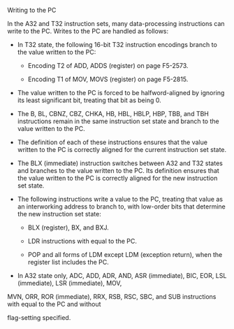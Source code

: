 Writing to the PC

In the A32 and T32 instruction sets, many data-processing instructions can write to the PC. Writes to the PC are handled as follows:

* In T32 state, the following 16-bit T32 instruction encodings branch to the value written to the PC:

  - Encoding T2 of ADD, ADDS (register) on page F5-2573.

  - Encoding T1 of MOV, MOVS (register) on page F5-2815.

* The value written to the PC is forced to be halfword-aligned by ignoring its least significant bit, treating that bit as being 0.

* The B, BL, CBNZ, CBZ, CHKA, HB, HBL, HBLP, HBP, TBB, and TBH instructions remain in the same instruction set state and branch to the value written to the PC.

* The definition of each of these instructions ensures that the value written to the PC is correctly aligned for the current instruction set state.

* The BLX (immediate) instruction switches between A32 and T32 states and branches to the value written to the PC. Its definition ensures that the value written to the PC is correctly aligned for the new instruction set state.

* The following instructions write a value to the PC, treating that value as an interworking address to branch to, with low-order bits that determine the new instruction set state:

  - BLX (register), BX, and BXJ.

  - LDR instructions with <Rt> equal to the PC.

  - POP and all forms of LDM except LDM (exception return), when the register list includes the PC.

- In A32 state only, ADC, ADD, ADR, AND, ASR (immediate), BIC, EOR, LSL (immediate), LSR (immediate), MOV,

MVN, ORR, ROR (immediate), RRX, RSB, RSC, SBC, and SUB instructions with <Rd> equal to the PC and without

flag-setting specified.